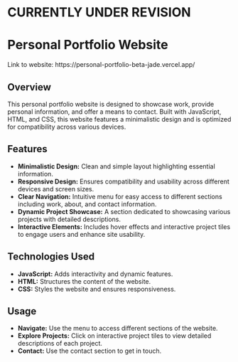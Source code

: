 <h1>CURRENTLY UNDER REVISION</h1>

<h1>Personal Portfolio Website</h1>

<p>Link to website: https://personal-portfolio-beta-jade.vercel.app/</p>
<h2>Overview</h2>
<p>This personal portfolio website is designed to showcase work, provide personal information, and offer a means to contact. 
  Built with JavaScript, HTML, and CSS, this website features a minimalistic design and is optimized for compatibility across various devices.</p>
<h2></h2>

<h2>Features</h2>
<ul>
    <li><strong>Minimalistic Design:</strong> Clean and simple layout highlighting essential information.</li>
    <li><strong>Responsive Design:</strong> Ensures compatibility and usability across different devices and screen sizes.</li>
    <li><strong>Clear Navigation:</strong> Intuitive menu for easy access to different sections including work, about, and contact information.</li>
    <li><strong>Dynamic Project Showcase:</strong> A section dedicated to showcasing various projects with detailed descriptions.</li>
    <li><strong>Interactive Elements:</strong> Includes hover effects and interactive project tiles to engage users and enhance site usability.</li>
</ul>

<h2>Technologies Used</h2>
<ul>
    <li><strong>JavaScript:</strong> Adds interactivity and dynamic features.</li>
    <li><strong>HTML:</strong> Structures the content of the website.</li>
    <li><strong>CSS:</strong> Styles the website and ensures responsiveness.</li>
</ul>

<h2>Usage</h2>
<ul>
    <li><strong>Navigate:</strong> Use the menu to access different sections of the website.</li>
    <li><strong>Explore Projects:</strong> Click on interactive project tiles to view detailed descriptions of each project.</li>
    <li><strong>Contact:</strong> Use the contact section to get in touch.</li>
</ul>
